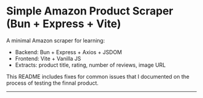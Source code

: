 # Simple Amazon Product Scraper (Bun + Express + Vite)

A minimal Amazon scraper for learning:
- Backend: Bun + Express + Axios + JSDOM
- Frontend: Vite + Vanilla JS
- Extracts: product title, rating, number of reviews, image URL

This README includes fixes for common issues that I documented on the process of testing the finnal product. 

<hr>
